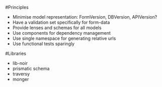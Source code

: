 #Principles
- Minimise model representation: FormVersion, DBVersion, APIVersion?
- Have a validation set specifically for form-data
- Provide lenses and schemas for all models
- Use components for dependency management
- Use single namespace for generating relative urls
- Use functional tests sparingly


#Libraries
- lib-noir
- prismatic schema
- traversy
- monger

